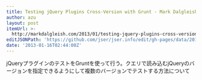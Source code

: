 ```yaml
---
title: Testing jQuery Plugins Cross-Version with Grunt - Mark Dalgleish
author: azu
layout: post
itemUrl: >-
  http://markdalgleish.com/2013/01/testing-jquery-plugins-cross-version-with-grunt/
editJSONPath: 'https://github.com/jser/jser.info/edit/gh-pages/data/2013/01/index.json'
date: '2013-01-16T02:44:00Z'
---
```

jQueryプラグインのテストをGruntを使って行う。クエリで読み込むjQueryのバージョンを指定できるようにして複数のバージョンでテストする方法について
